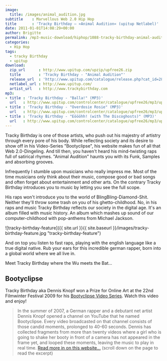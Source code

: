 ```yaml
---
image:
  title: /images/animal_audition.jpg
subtitle    : Marvellous Web 2.0 Hip Hop
title       : 'Tracky Birthday – »Animal Audition« (upitup Netlabel)'
date: 2011-01-01T14:08:29+00:00
author: Brigitte
permalink: /mp3-music-download/hiphop/1088-tracky-birthday-animal-audition-upitup-netlabel
categories:
  - Hip Hop
tags:
  - tracky Birthday
  - upitup
download:
  zip_url      : http://www.upitup.com/upzip/upfree26.zip
  title        : 'Tracky Birthday - "Animal Audition"'
  release_url  : 'http://www.upitup.com/catalogue/release.php?cat_id=28'
  netlabel_url : http://www.upitup.com/
  artist_url   : http://www.trackybirthday.com
mp3:
- title : 'Tracky Birthday - "Balla!" (MP3)'
  url   : http://www.upitup.com/controlcenter/catalogue/upfree26/mp3/upfree26-Track02.mp3
- title : 'Tracky Birthday - "Overdosie Rosie" (MP3)'
  url   : http://www.upitup.com/controlcenter/catalogue/upfree26/mp3/upfree26-Track08.mp3
- title : 'Tracky Birthday - "Eöööhh! (with The Discoghosts)" (MP3)'
  url   : http://www.upitup.com/controlcenter/catalogue/upfree26/mp3/upfree26-Track05.mp3
---
```

Tracky Birthday is one of those artists, who push out his majestry of artistry through every pore of his body. While reflecting society and its desire to show off in his Video-Series "Bootyclipse", his website makes fun of all that Web 2.0-Dingeling. And till then, you haven't heard his mind-twisting raps full of satirical rhymes. "Animal Audition" haunts you with its Funk, Samples and absorbing grooves.
<!--more-->

<!--mp3links-->

Infrequently I stumble upon musicians who really impress me. Most of the time musicians only think about their music, compose good or bad songs and often forget about entertainment and other arts. On the contrary Tracky Birthday introduces you to music by letting you see the full scope.

His raps won't introduce you to the world of BlingBling-Diamond-Shit. Neither they'll throw some trash on you of his ghetto-childhood. No, in his raps and music Tracky Birthday reflects our society in the digital age. It's an album filled with music history. An album which mashes up sound of our computer-childhood with pop-anthems from Michael Jackson.

![tracky-birthday-feature]({{ site.url }}{{ site.baseurl }}/images/tracky-birthday-feature.jpg "tracky-birthday-feature")

And on top you listen to fast raps, playing with the english language like a true digital native. Rub your ears for this incredible german rapper, born into a global world where we all live in.

Meet Tracky Birthday where the Wu meets the Bat...

## Bootyclipse

Tracky Birthday aka Dennis Knopf won a Prize for Online Art at the 22nd Filmwinter Festival 2009 for his [Bootyclipse Video Series](http://www.youtube.com/dennisknopf). Watch this video and enjoy!

> In the summer of 2007, a German rapper and a debutant net artist Dennis Knopf opened a channel on YouTube that he named Bootyclipse. Every video broadcasted on that channel consists of those candid moments, prolonged to 40-60 seconds. Dennis has collected fragments from more than twenty videos where a girl who is going to shake her booty in front of a camera has not appeared in the frame yet, and looped these moments, leaving the music to play in real time. [Read more in on this website...](http://art.teleportacia.org/observation/infinite_seance_2/) (scroll down on the page to read the excerpt)[](http://art.teleportacia.org/observation/infinite_seance_2/)


